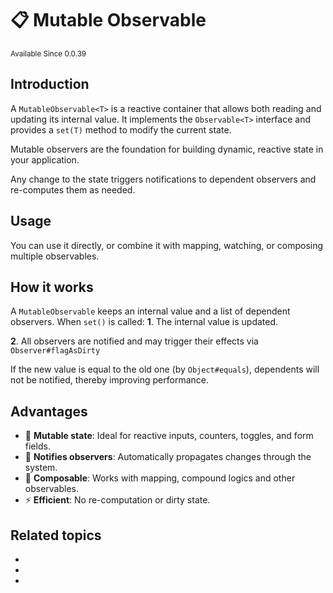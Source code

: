 # 📋 Mutable Observable

<sup>
Available Since 0.0.39
</sup>

## Introduction

A `MutableObservable<T>` is a reactive container that allows both reading and updating its internal value.
It implements the `Observable<T>` interface and provides a `set(T)` method to modify the current state.

Mutable observers are the foundation for building dynamic, reactive state in your application. 

Any change to the state triggers notifications to dependent observers and re-computes them as needed.

## Usage
<code-block lang="java" src="common/CodeSnippets.java" include-symbol="mutable"/>
You can use it directly, or combine it with mapping, watching, or composing multiple observables.

## How it works
A `MutableObservable` keeps an internal value and a list of dependent observers. When `set()` is called:
 **1**. The internal value is updated.

 **2**. All observers are notified and may trigger their effects via `Observer#flagAsDirty`

If the new value is equal to the old one (by `Object#equals`), dependents will not be notified, thereby improving performance.

## Advantages

- 📝 **Mutable state**: Ideal for reactive inputs, counters, toggles, and form fields.
- 🔔 **Notifies observers**: Automatically propagates changes through the system.
- 🔗 **Composable**: Works with mapping, compound logics and other observables.
- ⚡ **Efficient**: No re-computation or dirty state.

## Related topics

* [](immutable-observable.md)
* [](mapped-observable.md)
* [](compound-observable.md)